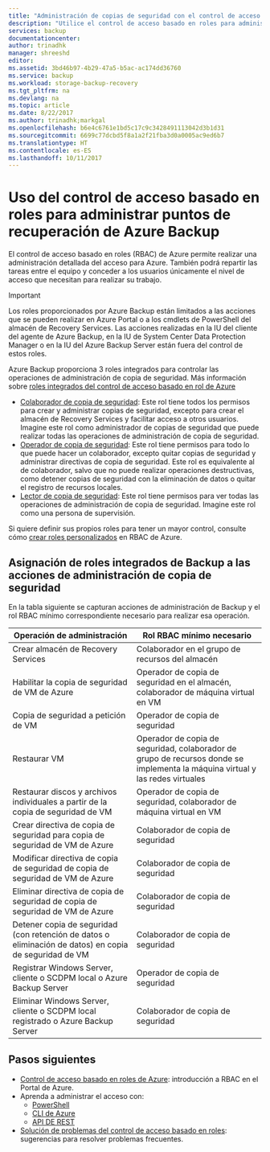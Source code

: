 ```yaml
---
title: "Administración de copias de seguridad con el control de acceso basado en roles de Azure | Microsoft Docs"
description: "Utilice el control de acceso basado en roles para administrar el acceso a las operaciones de administración de copia de seguridad en el almacén de Recovery Services."
services: backup
documentationcenter: 
author: trinadhk
manager: shreeshd
editor: 
ms.assetid: 3bd46b97-4b29-47a5-b5ac-ac174dd36760
ms.service: backup
ms.workload: storage-backup-recovery
ms.tgt_pltfrm: na
ms.devlang: na
ms.topic: article
ms.date: 8/22/2017
ms.author: trinadhk;markgal
ms.openlocfilehash: b6e4c6761e1bd5c17c9c3428491113042d3b1d31
ms.sourcegitcommit: 6699c77dcbd5f8a1a2f21fba3d0a0005ac9ed6b7
ms.translationtype: HT
ms.contentlocale: es-ES
ms.lasthandoff: 10/11/2017
---
```

# <a name="use-role-based-access-control-to-manage-azure-backup-recovery-points"></a>Uso del control de acceso basado en roles para administrar puntos de recuperación de Azure Backup
El control de acceso basado en roles (RBAC) de Azure permite realizar una administración detallada del acceso para Azure. También podrá repartir las tareas entre el equipo y conceder a los usuarios únicamente el nivel de acceso que necesitan para realizar su trabajo.

> [!IMPORTANT]
> Los roles proporcionados por Azure Backup están limitados a las acciones que se pueden realizar en Azure Portal o a los cmdlets de PowerShell del almacén de Recovery Services. Las acciones realizadas en la IU del cliente del agente de Azure Backup, en la IU de System Center Data Protection Manager o en la IU del Azure Backup Server están fuera del control de estos roles.

Azure Backup proporciona 3 roles integrados para controlar las operaciones de administración de copia de seguridad. Más información sobre [roles integrados del control de acceso basado en rol de Azure](../active-directory/role-based-access-built-in-roles.md)

* [Colaborador de copia de seguridad](../active-directory/role-based-access-built-in-roles.md#backup-contributor): Este rol tiene todos los permisos para crear y administrar copias de seguridad, excepto para crear el almacén de Recovery Services y facilitar acceso a otros usuarios. Imagine este rol como administrador de copias de seguridad que puede realizar todas las operaciones de administración de copia de seguridad.
* [Operador de copia de seguridad](../active-directory/role-based-access-built-in-roles.md#backup-operator): Este rol tiene permisos para todo lo que puede hacer un colaborador, excepto quitar copias de seguridad y administrar directivas de copia de seguridad. Este rol es equivalente al de colaborador, salvo que no puede realizar operaciones destructivas, como detener copias de seguridad con la eliminación de datos o quitar el registro de recursos locales.
* [Lector de copia de seguridad](../active-directory/role-based-access-built-in-roles.md#backup-reader): Este rol tiene permisos para ver todas las operaciones de administración de copia de seguridad. Imagine este rol como una persona de supervisión.

Si quiere definir sus propios roles para tener un mayor control, consulte cómo [crear roles personalizados](../active-directory/role-based-access-control-custom-roles.md) en RBAC de Azure.



## <a name="mapping-backup-built-in-roles-to-backup-management-actions"></a>Asignación de roles integrados de Backup a las acciones de administración de copia de seguridad
En la tabla siguiente se capturan acciones de administración de Backup y el rol RBAC mínimo correspondiente necesario para realizar esa operación.

| Operación de administración | Rol RBAC mínimo necesario |
| --- | --- |
| Crear almacén de Recovery Services | Colaborador en el grupo de recursos del almacén |
| Habilitar la copia de seguridad de VM de Azure | Operador de copia de seguridad en el almacén, colaborador de máquina virtual en VM |
| Copia de seguridad a petición de VM | Operador de copia de seguridad |
| Restaurar VM | Operador de copia de seguridad, colaborador de grupo de recursos donde se implementa la máquina virtual y las redes virtuales |
| Restaurar discos y archivos individuales a partir de la copia de seguridad de VM | Operador de copia de seguridad, colaborador de máquina virtual en VM |
| Crear directiva de copia de seguridad para copia de seguridad de VM de Azure | Colaborador de copia de seguridad |
| Modificar directiva de copia de seguridad de copia de seguridad de VM de Azure | Colaborador de copia de seguridad |
| Eliminar directiva de copia de seguridad de copia de seguridad de VM de Azure | Colaborador de copia de seguridad |
| Detener copia de seguridad (con retención de datos o eliminación de datos) en copia de seguridad de VM | Colaborador de copia de seguridad |
| Registrar Windows Server, cliente o SCDPM local o Azure Backup Server | Operador de copia de seguridad |
| Eliminar Windows Server, cliente o SCDPM local registrado o Azure Backup Server | Colaborador de copia de seguridad |

## <a name="next-steps"></a>Pasos siguientes
* [Control de acceso basado en roles de Azure](../active-directory/role-based-access-control-configure.md): introducción a RBAC en el Portal de Azure.
* Aprenda a administrar el acceso con:
  * [PowerShell](../active-directory/role-based-access-control-manage-access-powershell.md)
  * [CLI de Azure](../active-directory/role-based-access-control-manage-access-azure-cli.md)
  * [API DE REST](../active-directory/role-based-access-control-manage-access-rest.md)
* [Solución de problemas del control de acceso basado en roles](../active-directory/role-based-access-control-troubleshooting.md): sugerencias para resolver problemas frecuentes.
